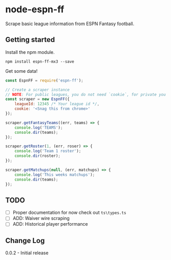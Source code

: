 # node-espn-ff

Scrape basic league information from ESPN Fantasy football.

## Getting started

Install the npm module.
```
npm install espn-ff-mx3 --save
```

Get some data!
```javascript
const EspnFF = require('espn-ff');

// Create a scraper instance
// NOTE: For public leagues, you do not need `cookie`, for private you will
const scraper = new EspnFF({
    leagueId: 12345 /* Your league id */,
    cookie: '<Snag this from chrome>'
});

scraper.getFantasyTeams((err, teams) => {
    console.log('TEAMS');
    console.dir(teams);
});

scraper.getRoster(1, (err, roser) => {
    console.log('Team 1 roster');
    console.dir(roster);
});

scraper.getMatchups(null, (err, matchups) => {
    console.log('This weeks matchups');
    console.dir(teams);
});
```

## TODO

- [ ] Proper documentation for now check out `ts\types.ts`
- [ ] ADD: Waiver wire scraping
- [ ] ADD: Historical player performance

## Change Log
0.0.2 - Initial release